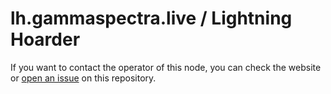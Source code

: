 # lh.gammaspectra.live / Lightning Hoarder

If you want to contact the operator of this node, you can check the website or [open an issue](https://github.com/WeebDataHoarder/lh.gammaspectra.live/issues) on this repository.
